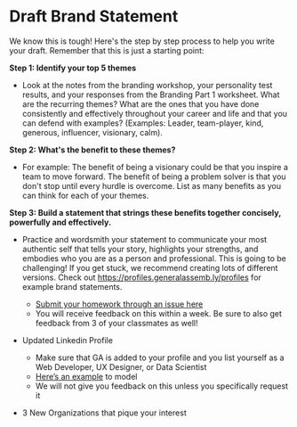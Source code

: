 # Draft Brand Statement 
We know this is tough! Here's the step by step process to help you write your draft. Remember that this is just a starting point: 

**Step 1: Identify your top 5 themes** 
  - Look at the notes from the branding workshop, your personality test results, and your responses from the Branding Part 1 worksheet. What are the recurring themes? What are the ones that you have done consistently and effectively throughout your career and life and that you can defend with examples? (Examples: Leader, team-player, kind, generous, influencer, visionary, calm). 
  
**Step 2: What's the benefit to these themes?** 
- For example: The benefit of being a visionary could be that you inspire a team to move forward. The benefit of being a problem solver is that you don't stop until every hurdle is overcome. List as many benefits as you can think for each of your themes. 
  
**Step 3: Build a statement that strings these benefits together concisely, powerfully and effectively.** 
- Practice and wordsmith your statement to communicate your most authentic self that tells your story, highlights your strengths, and embodies who you are as a person and professional. This is going to be challenging! If you get stuck, we recommend creating lots of different versions. Check out https://profiles.generalassemb.ly/profiles for example brand statements.
  
  - [Submit your homework through an issue here](https://github.com/ga-dc-outcomes/draft-brand-statement) 
  - You will receive feedback on this within a week. Be sure to also get feedback from 3 of your classmates as well! 
 
- Updated Linkedin Profile 
  - Make sure that GA is added to your profile and you list yourself as a Web Developer, UX Designer, or Data Scientist 
  - [Here’s an example](https://www.linkedin.com/in/christinemovius) to model
  - We will not give you feedback on this unless you specifically request it

- 3 New Organizations that pique  your interest 
